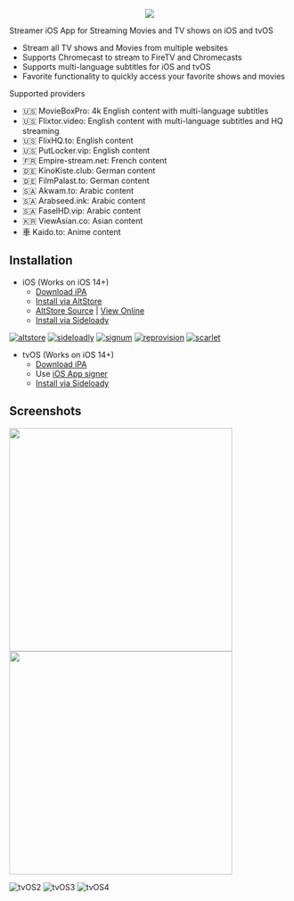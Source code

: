 <p align="center">
   <img src="https://github.com/StreamerApp/Streamer/assets/96978272/130f55c1-a906-4ec2-bbac-9276793473ff">
</p>

Streamer iOS
App for Streaming Movies and TV shows on iOS and tvOS

- Stream all TV shows and Movies from multiple websites
- Supports Chromecast to stream to FireTV and Chromecasts
- Supports multi-language subtitles for iOS and tvOS
- Favorite functionality to quickly access your favorite shows and movies

Supported providers

- 🇺🇸 MovieBoxPro: 4k English content with multi-language subtitles
- 🇺🇸 Flixtor.video: English content with multi-language subtitles and HQ streaming
- 🇺🇸 FlixHQ.to: English content
- 🇺🇸 PutLocker.vip: English content
- 🇫🇷 Empire-stream.net: French content
- 🇩🇪 KinoKiste.club: German content
- 🇩🇪 FilmPalast.to: German content
- 🇸🇦 Akwam.to: Arabic content
- 🇸🇦 Arabseed.ink: Arabic content
- 🇸🇦 FaselHD.vip: Arabic content
- 🇰🇷 ViewAsian.co: Asian content
- ⾞  Kaido.to: Anime content

## Installation 
- iOS (Works on iOS 14+)
  - [Download iPA](https://github.com/StreamerApp/Streamer/releases/latest/download/Streamer-iOS.ipa)
  - [Install via AltStore](https://spx.vercel.app/1/altstore%3A%2F%2Finstall%3Furl%3Dhttps%3A%2F%2Fgithub.com%2FStreamerApp%2FStreamer%2Freleases%2Flatest%2Fdownload%2FStreamer-iOS.ipa) 
  - [AltStore Source](https://raw.githubusercontent.com/StreamerApp/Streamer/main/altstore.json) | [View Online](https://therealfoxster.github.io/altsource-viewer/app.html?source=https://raw.githubusercontent.com/StreamerApp/Streamer/main/altstore.json&id=com.streamer.ios)
  - [Install via Sideloady](https://spx.vercel.app/1/sideloadly%3Ahttps%3A%2F%2Fgithub.com%2FStreamerApp%2FStreamer%2Freleases%2Flatest%2Fdownload%2FStreamer-iOS.ipa)


[![altstore](https://user-images.githubusercontent.com/96978272/174394045-5abfb308-aaf5-46b5-8458-aff91b958a63.png)](https://spx.vercel.app/1/altstore%3A%2F%2Finstall%3Furl%3Dhttps%3A%2F%2Fgithub.com%2FStreamerApp%2FStreamer%2Freleases%2Flatest%2Fdownload%2FStreamer-iOS.ipa)
[![sideloadly](https://user-images.githubusercontent.com/96978272/174596186-c4346014-f6f7-4c0d-a751-6c6027df4468.jpeg)](https://spx.vercel.app/1/sideloadly%3Ahttps%3A%2F%2Fgithub.com%2FStreamerApp%2FStreamer%2Freleases%2Flatest%2Fdownload%2FStreamer-iOS.ipa)
[![signum](https://user-images.githubusercontent.com/96978272/174394035-19e65860-4117-45a8-837a-4e6ef735e0dc.png)](https://signumsign.me/import/?ipa=https%3A//github.com/StreamerApp/Streamer/releases/latest/download/Streamer-iOS.ipa)
[![reprovision](https://user-images.githubusercontent.com/96978272/174394043-c0e38846-4f69-4167-86c1-a323a3255e4b.png)](https://spx.vercel.app/1/reprovision%3A%2F%2Finstall%3Furl%3Dhttps%253A%2F%2Fgithub.com%2FStreamerApp%2FStreamer%2Freleases%2Flatest%2Fdownload%2FStreamer-iOS.ipa)
[![scarlet](https://user-images.githubusercontent.com/96978272/174394044-195d2d59-034d-4b4a-b6dc-145a0f454889.png)](https://spx.vercel.app/1/scarlet%3A%2F%2Finstall%3Dhttps%253A%2F%2Fgithub.com%2FStreamerApp%2FStreamer%2Freleases%2Flatest%2Fdownload%2FStreamer-iOS.ipa) 


- tvOS (Works on iOS 14+)
  - [Download iPA](https://github.com/StreamerApp/Streamer/releases/latest/download/Streamer-tvOS.ipa)
  - Use [iOS App signer](https://www.iosappsigner.com/)
  - [Install via Sideloady](https://spx.vercel.app/1/sideloadly%3Ahttps%3A%2F%2Fgithub.com%2FStreamerApp%2FStreamer%2Freleases%2Flatest%2Fdownload%2FStreamer-tvOS.ipa)




## Screenshots
<p float="left">
  <img src="https://github.com/StreamerApp/Streamer/assets/96978272/1f5cc49f-bc36-4be1-ac38-8da48aa4d715" width="400" />
  <img src="https://github.com/StreamerApp/Streamer/assets/96978272/a8097992-bf83-41ed-afbf-85910d09b769" width="400" />
</p>

![tvOS2](https://github.com/StreamerApp/Streamer/assets/96978272/8707dae9-9d5e-466c-b245-5aded5b23980)
![tvOS3](https://github.com/StreamerApp/Streamer/assets/96978272/a95bf748-3111-4579-b780-f0b28698c3c5)
![tvOS4](https://github.com/StreamerApp/Streamer/assets/96978272/1b41b8bb-79ac-4d58-a6b3-f788b575914e)
